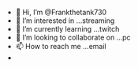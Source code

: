 - 👋 Hi, I’m @Frankthetank730
- 👀 I’m interested in ...streaming
- 🌱 I’m currently learning ...twitch
- 💞️ I’m looking to collaborate on ...pc
- 📫 How to reach me ...email
- 

<!---
Frankthetank730/Frankthetank730 is a ✨ special ✨ repository because its `README.md` (this file) appears on your GitHub profile.
You can click the Preview link to take a look at your changes.
--->
